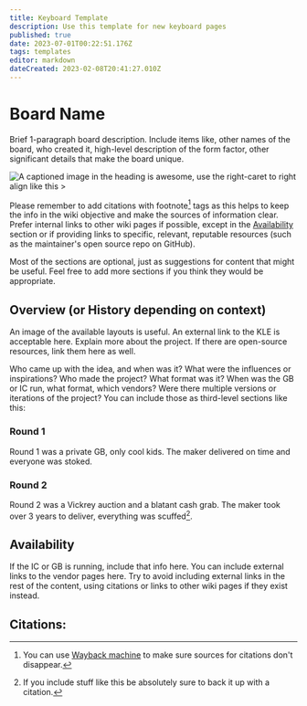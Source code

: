 ```yaml
---
title: Keyboard Template
description: Use this template for new keyboard pages
published: true
date: 2023-07-01T00:22:51.176Z
tags: templates
editor: markdown
dateCreated: 2023-02-08T20:41:27.010Z
---
```


# Board Name
Brief 1-paragraph board description. Include items like, other names of the board, who created it, high-level description of the form factor, other significant details that make the board unique.

![A captioned image in the heading is awesome, use the right-caret to right align like this >](/Boards/images/ReplaceWithNameOfImage)

Please remember to add citations with footnote[^1] tags as this helps to keep the info in the wiki objective and make the sources of information clear. Prefer internal links to other wiki pages if possible, except in the [Availability](#availability) section or if providing links to specific, relevant, reputable resources (such as the maintainer's open source repo on GitHub).

Most of the sections are optional, just as suggestions for content that might be useful. Feel free to add more sections if you think they would be appropriate.

## Overview (or History depending on context)
An image of the available layouts is useful. An external link to the KLE is acceptable here. Explain more about the project. If there are open-source resources, link them here as well.

Who came up with the idea, and when was it? What were the influences or inspirations? Who made the project? What format was it? When was the GB or IC run, what format, which vendors? Were there multiple versions or iterations of the project? You can include those as third-level sections like this:

### Round 1
Round 1 was a private GB, only cool kids. The maker delivered on time and everyone was stoked.

### Round 2
Round 2 was a Vickrey auction and a blatant cash grab. The maker took over 3 years to deliver, everything was scuffed[^2].

## Availability
If the IC or GB is running, include that info here. You can include external links to the vendor pages here. Try to avoid including external links in the rest of the content, using citations or links to other wiki pages if they exist instead.

## Citations:
[^1]: You can use [Wayback machine](https://web.archive.org/save) to make sure sources for citations don't disappear.

[^2]: If you include stuff like this be absolutely sure to back it up with a citation.